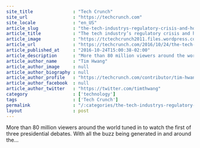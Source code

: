 ```yaml
---
site_title               : "Tech Crunch"
site_url                 : "https://techcrunch.com"
site_locale              : "en_US"
article_slug             : "the-tech-industrys-regulatory-crisis-and-how-silicon-valley-lost-touch-with-washington"
article_title            : "The tech industry’s regulatory crisis and how Silicon Valley lost touch with Washington"
article_image            : "https://tctechcrunch2011.files.wordpress.com/2016/07/newtonscradle.jpg?w=764&h=400&crop=1"
article_url              : "https://techcrunch.com/2016/10/24/the-tech-industrys-regulatory-crisis-and-how-silicon-valley-lost-touch-with-washington/"
article_published_at     : "2016-10-24T15:00:38-02:00"
article_description      : "More than 80 million viewers around the world tuned in to watch the first of three presidential debates. With all the buzz being generated in and around the..."
article_author_name      : "Tim Hwang"
article_author_image     : null
article_author_biography : null
article_author_profile   : "https://techcrunch.com/contributor/tim-hwang/"
article_author_facebook  : null
article_author_twitter   : "https://twitter.com/timthwang"
category                 : ['technology']
tags                     : ['Tech Crunch']
permalink                : "/:categories/the-tech-industrys-regulatory-crisis-and-how-silicon-valley-lost-touch-with-washington/"
layout                   : post
---
```


More than 80 million viewers around the world tuned in to watch the first of three presidential debates. With all the buzz being generated in and around the...
